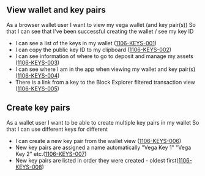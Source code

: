 ## View wallet and key pairs

As a browser wallet user I want to view my vega wallet (and key pair(s)) So that I can see that I've been successful creating the wallet / see my key ID

- I can see a list of the keys in my wallet (<a name="1106-KEYS-001" href="#1106-KEYS-001">1106-KEYS-001</a>)
- I can copy the public key ID to my clipboard (<a name="1106-KEYS-002" href="#1106-KEYS-002">1106-KEYS-002</a>)
- I can see information of where to go to deposit and manage my assets (<a name="1106-KEYS-003" href="#1106-KEYS-003">1106-KEYS-003</a>)
- I can see where I am in the app when viewing my wallet and key pair(s) (<a name="1106-KEYS-004" href="#1106-KEYS-004">1106-KEYS-004</a>)
- There is a link from a key to the Block Explorer filtered transaction view (<a name="1106-KEYS-005" href="#1106-KEYS-005">1106-KEYS-005</a>)

## Create key pairs

As a wallet user I want to be able to create multiple key pairs in my wallet So that I can use different keys for different

- I can create a new key pair from the wallet view (<a name="1106-KEYS-006" href="#1106-KEYS-006">1106-KEYS-006</a>)
- New key pairs are assigned a name automatically "Vega Key 1" "Vega Key 2" etc.(<a name="1106-KEYS-007" href="#1106-KEYS-007">1106-KEYS-007</a>)
- New key pairs are listed in order they were created - oldest first(<a name="1106-KEYS-008" href="#1106-KEYS-008">1106-KEYS-008</a>)
